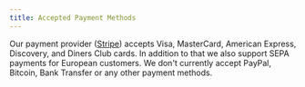 ```yaml
---
title: Accepted Payment Methods
---
```


Our payment provider ([Stripe](https://stripe.com/)) accepts Visa, MasterCard, American Express, Discovery, and Diners Club cards. In addition to that we also support SEPA payments for European customers. We don't currently accept PayPal, Bitcoin, Bank Transfer or any other payment methods.


